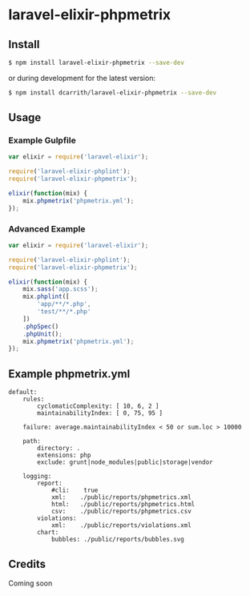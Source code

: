 # laravel-elixir-phpmetrix

## Install

```bash
$ npm install laravel-elixir-phpmetrix --save-dev
```

or during development for the latest version:

```bash
$ npm install dcarrith/laravel-elixir-phpmetrix --save-dev
```

## Usage

### Example Gulpfile

```javascript
var elixir = require('laravel-elixir');

require('laravel-elixir-phplint');
require('laravel-elixir-phpmetrix');

elixir(function(mix) {
    mix.phpmetrix('phpmetrix.yml');
});
```
### Advanced Example

```javascript
var elixir = require('laravel-elixir');

require('laravel-elixir-phplint');
require('laravel-elixir-phpmetrix');

elixir(function(mix) {
    mix.sass('app.scss');
    mix.phplint([
        'app/**/*.php',
        'test/**/*.php'
    ])
    .phpSpec()
    .phpUnit();
    mix.phpmetrix('phpmetrix.yml');
});
```
## Example phpmetrix.yml
```shell
default:
    rules:
        cyclomaticComplexity: [ 10, 6, 2 ]
        maintainabilityIndex: [ 0, 75, 95 ]

    failure: average.maintainabilityIndex < 50 or sum.loc > 10000

    path:
        directory: .
        extensions: php
        exclude: grunt|node_modules|public|storage|vendor

    logging:
        report:
            #cli:    true
            xml:    ./public/reports/phpmetrics.xml
            html:   ./public/reports/phpmetrics.html
            csv:    ./public/reports/phpmetrics.csv
        violations:
            xml:    ./public/reports/violations.xml
        chart:
            bubbles: ./public/reports/bubbles.svg

```

## Credits

Coming soon
